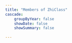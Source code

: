 ```yaml
--- 
title: "Members of ZhiClass"
cascade:
    groupByYear: false
    showDate: false
    showSummary: false
    
---
```


# 